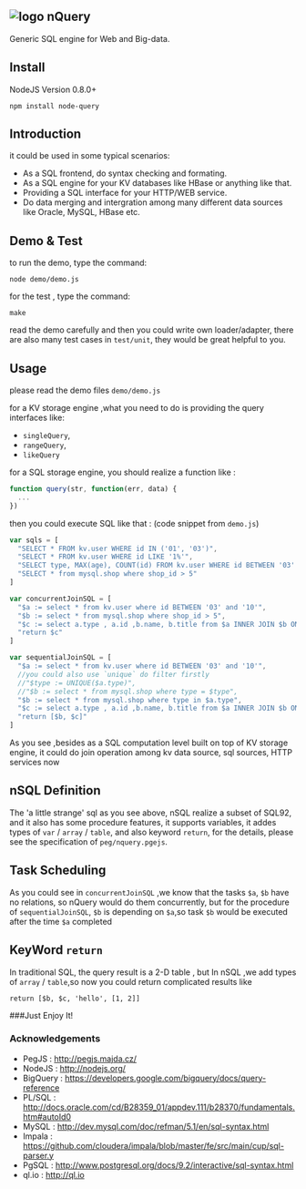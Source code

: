 ## ![logo](http://nquery.org/images/robin-small.jpg) nQuery  

Generic SQL engine for Web and Big-data.

## Install

NodeJS Version 0.8.0+

```
npm install node-query
```

## Introduction

it could be used in some typical scenarios: 
  * As a SQL frontend, do syntax checking and formating.
  * As a SQL engine for your KV databases like HBase or anything like that.
  * Providing a SQL interface for your HTTP/WEB service.
  * Do data merging and intergration among many different data sources like Oracle, MySQL, HBase etc. 


##  Demo & Test
to run the demo, type the command:

```
node demo/demo.js
```
for the test , type the command:

```
make
```

read the demo carefully and then you could write own loader/adapter, 
there are also many test cases in `test/unit`, they would be great helpful to you.


## Usage

please read the demo files `demo/demo.js`

for a KV storage engine ,what you need to do is providing the query interfaces like:

  * `singleQuery`, 
  * `rangeQuery`, 
  * `likeQuery`

for a SQL storage engine, you should realize a function like : 

```js
function query(str, function(err, data) {
  ...  
})
```

then you could execute SQL like that : (code snippet  from `demo.js`)

```js
var sqls = [
  "SELECT * FROM kv.user WHERE id IN ('01', '03')",
  "SELECT * FROM kv.user WHERE id LIKE '1%'",
  "SELECT type, MAX(age), COUNT(id) FROM kv.user WHERE id BETWEEN '03' AND '10' GROUP BY type ORDER BY MAX(age) DESC",
  "SELECT * from mysql.shop where shop_id > 5"
]

var concurrentJoinSQL = [
  "$a := select * from kv.user where id BETWEEN '03' and '10'",
  "$b := select * from mysql.shop where shop_id > 5",
  "$c := select a.type , a.id ,b.name, b.title from $a INNER JOIN $b ON a.type = b.type WHERE a.id > '04'",
  "return $c"
]

var sequentialJoinSQL = [
  "$a := select * from kv.user where id BETWEEN '03' and '10'",
  //you could also use `unique` do filter firstly
  //"$type := UNIQUE($a.type)",
  //"$b := select * from mysql.shop where type = $type",
  "$b := select * from mysql.shop where type in $a.type",
  "$c := select a.type , a.id ,b.name, b.title from $a INNER JOIN $b ON a.type = b.type WHERE a.id > '04'",
  "return [$b, $c]"
]
```

As you see ,besides as a SQL computation level built on top of KV storage engine, it could do
join operation among kv data source, sql sources, HTTP services now

## nSQL Definition

The 'a little strange' sql as you see above, nSQL realize a subset of SQL92, and it 
also has some procedure features, it supports variables,  it addes types of `var` 
/ `array` / `table`, and also keyword `return`,  for the details, please see the 
specification of `peg/nquery.pgejs`.  


## Task Scheduling

As you could see in `concurrentJoinSQL` ,we know that the tasks `$a`, `$b` have no 
relations, so nQuery would do them concurrently,  but for the procedure of `sequentialJoinSQL`,
`$b` is depending on `$a`,so task `$b` would be executed after the time `$a` completed 

## KeyWord `return` 

In traditional SQL, the query result is a 2-D table , but In nSQL ,we add types of  `array`
/ `table`,so now you could return complicated results like 

```
return [$b, $c, 'hello', [1, 2]]
```


###Just Enjoy It!


### Acknowledgements

* PegJS     : http://pegjs.majda.cz/ 
* NodeJS    : http://nodejs.org/ 
* BigQuery  : https://developers.google.com/bigquery/docs/query-reference 
* PL/SQL    : http://docs.oracle.com/cd/B28359_01/appdev.111/b28370/fundamentals.htm#autoId0 
* MySQL     : http://dev.mysql.com/doc/refman/5.1/en/sql-syntax.html 
* Impala    : https://github.com/cloudera/impala/blob/master/fe/src/main/cup/sql-parser.y 
* PgSQL     : http://www.postgresql.org/docs/9.2/interactive/sql-syntax.html 
* ql.io     : http://ql.io

